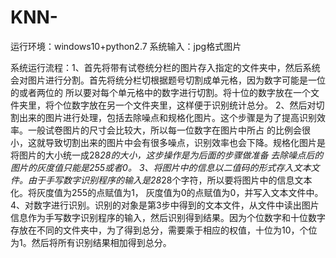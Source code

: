# KNN-
运行环境：windows10+python2.7
系统输入：jpg格式图片

系统运行流程：1、首先将带有试卷统分栏的图片存入指定的文件夹中，然后系统会对图片进行分割。首先将统分栏切根据题号切割成单元格，因为数字可能是一位的或者两位的
                        所以要对每个单元格中的数字进行切割。将十位的数字放在一个文件夹里，将个位数字放在另一个文件夹里，这样便于识别统计总分。
	        2、然后对切割出来的图片进行处理，包括去除噪点和规格化图片。这个步骤是为了提高识别效率。一般试卷图片的尺寸会比较大，所以每一位数字在图片中所占
  	       的比例会很小，这就导致切割出来的图片中会有很多噪点，识别效率也会下降。规格化图片是将图片的大小统一成28*28的大小，这步操作是为后面的步骤做准备
 	       去除噪点后的图片的灰度值只能是255或者0。
 	       3、将图片中的信息以二值码的形式存入文本文件。由于手写数字识别程序的输入是28*28个字符，所以要将图片中的信息文本化。将灰度值为255的点赋值为1，
                       灰度值为0的点赋值为0，并写入文本文件中。
	       4、对数字进行识别。识别的对象是第3步中得到的文本文件，从文件中读出图片信息作为手写数字识别程序的输入，然后识别得到结果。因为个位数字和十位数字
	      存放在不同的文件夹中，为了得到总分，需要乘于相应的权值，十位为10，个位为1。然后将所有识别结果相加得到总分。
                        

